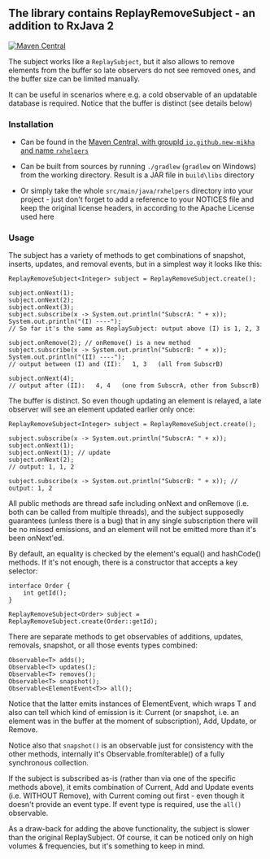 ## The library contains ReplayRemoveSubject - an addition to RxJava 2 ##

[![Maven Central](https://maven-badges.herokuapp.com/maven-central/io.github.new-mikha/rxhelpers/badge.svg)](https://maven-badges.herokuapp.com/maven-central/io.github.new-mikha/rxhelpers)

The subject works like a `ReplaySubject`, but it also allows to remove elements from the buffer so late observers do not see removed ones, and the buffer size can be limited manually.

It can be useful in scenarios where e.g. a cold observable of an updatable database is required. Notice that the buffer is distinct (see details below)


### Installation ###
- Can be found in the [Maven Central, with groupId `io.github.new-mikha` and name `rxhelpers`](https://search.maven.org/artifact/io.github.new-mikha/rxhelpers)

- Can be built from sources by running `./gradlew` (`gradlew` on Windows) from the working directory. Result is a JAR file in `build\libs` directory

- Or simply take the whole `src/main/java/rxhelpers` directory into your project - just don't forget to add a reference to your NOTICES file and keep the original license headers, in according to the Apache License used here

### Usage ###
The subject has a variety of methods to get combinations of snapshot, inserts, updates, and removal events, but in a simplest way it looks like this:

    ReplayRemoveSubject<Integer> subject = ReplayRemoveSubject.create();

    subject.onNext(1);
    subject.onNext(2);
    subject.onNext(3);
    subject.subscribe(x -> System.out.println("SubscrA: " + x));
    System.out.println("(I) ----"); 
    // So far it's the same as ReplaySubject: output above (I) is 1, 2, 3

    subject.onRemove(2); // onRemove() is a new method
    subject.subscribe(x -> System.out.println("SubscrB: " + x)); 
    System.out.println("(II) ----");
    // output between (I) and (II):   1, 3   (all from SubscrB)

    subject.onNext(4);
    // output after (II):   4, 4   (one from SubscrA, other from SubscrB)



The buffer is distinct. So even though updating an element is relayed, a late observer will see an element updated earlier only once:

    ReplayRemoveSubject<Integer> subject = ReplayRemoveSubject.create();

    subject.subscribe(x -> System.out.println("SubscrA: " + x));
    subject.onNext(1);
    subject.onNext(1); // update
    subject.onNext(2);
    // output: 1, 1, 2

    subject.subscribe(x -> System.out.println("SubscrB: " + x)); // output: 1, 2
	

All public methods are thread safe including onNext and onRemove (i.e. both can be called from multiple threads), and the subject supposedly guarantees (unless there is a bug) that in any single subscription there will be no missed emissions, and an element will not be emitted more than it's been onNext'ed. 


By default, an equality is checked by the element's equal() and hashCode() methods. If it's not enough, there is a constructor that accepts a key selector:


    interface Order {
        int getId();
    }
    
    ReplayRemoveSubject<Order> subject = ReplayRemoveSubject.create(Order::getId);


There are separate methods to get observables of additions, updates, removals, snapshot, or all those events types combined:

    Observable<T> adds();
    Observable<T> updates();
    Observable<T> removes();
    Observable<T> snapshot(); 
    Observable<ElementEvent<T>> all();

Notice that the latter emits instances of ElementEvent, which wraps T and also can tell which kind of emission is it: Current (or snapshot, i.e. an element was in the buffer at the moment of subscription), Add, Update, or Remove.

Notice also that `snapshot()` is an observable just for consistency with the other methods, internally it's Observable.fromIterable() of a fully synchronous collection. 

If the subject is subscribed as-is (rather than via one of the specific methods above), it emits combination of Current, Add and Update events (i.e. WITHOUT Remove), with Current coming out first - even though it doesn't provide an event type. If event type is required, use the `all()` observable.

As a draw-back for adding the above functionality, the subject is slower than the original ReplaySubject. Of course, it can be noticed only on high volumes & frequencies, but it's something to keep in mind.
